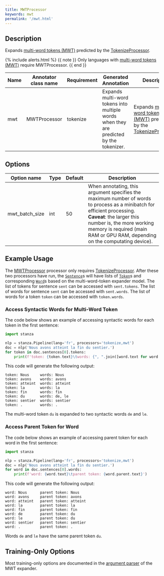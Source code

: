 ```yaml
---
title: MWTProcessor
keywords: mwt
permalink: '/mwt.html'
---
```


## Description

Expands [multi-word tokens (MWT)](https://universaldependencies.org/u/overview/tokenization.html) predicted by the [TokenizeProcessor](tokenize.md).

{% include alerts.html %}
{{ note }}
Only languages with <a href='https://universaldependencies.org/u/overview/tokenization.html'>multi-word tokens (MWT)</a> require MWTProcessor.
{{ end }}

| Name | Annotator class name | Requirement | Generated Annotation | Description |
| --- | --- | --- | --- | --- | 
| mwt | MWTProcessor | tokenize | Expands multi-word tokens into multiple words when they are predicted by the tokenizer. | Expands [multi-word tokens (MWT)](https://universaldependencies.org/u/overview/tokenization.html) predicted by the [TokenizeProcessor](tokenize.md). |

## Options

| Option name | Type | Default | Description |
| --- | --- | --- | --- |
| mwt_batch_size | int | 50 | When annotating, this argument specifies the maximum number of words to process as a minibatch for efficient processing. <br>**Caveat**: the larger this number is, the more working memory is required (main RAM or GPU RAM, depending on the computating device). |

## Example Usage

The [MWTProcessor](mwt.md) processor only requires [TokenizeProcessor](tokenize.md). After these two processors have run, the [`Sentence`](data_objects.md#sentence)s will have lists of [`Token`](data_objects.md#token)s and corresponding [`Word`](data_objects.md#word)s based on the multi-word-token expander model.  The list of tokens for sentence `sent` can be accessed with `sent.tokens`.  The list of words for sentence `sent` can be accessed with `sent.words`.  The list of words for a token `token` can be accessed with `token.words`.  

### Access Syntactic Words for Multi-Word Token

The code below shows an example of accessing syntactic words for each token in the first sentence:

```python
import stanza

nlp = stanza.Pipeline(lang='fr', processors='tokenize,mwt')
doc = nlp('Nous avons atteint la fin du sentier.')
for token in doc.sentences[0].tokens:
    print(f'token: {token.text}\twords: {", ".join([word.text for word in token.words])}')
```

This code will generate the following output:

```
token: Nous     words: Nous
token: avons    words: avons
token: atteint  words: atteint
token: la       words: la
token: fin      words: fin
token: du       words: de, le
token: sentier  words: sentier
token: .        words: .
```

The multi-word token `du` is expanded to two syntactic words `de` and `le`.

### Access Parent Token for Word

The code below shows an example of accessing parent token for each word in the first sentence:

```python
import stanza

nlp = stanza.Pipeline(lang='fr', processors='tokenize,mwt')
doc = nlp('Nous avons atteint la fin du sentier.')
for word in doc.sentences[0].words:
    print(f'word: {word.text}\tparent token: {word.parent.text}')
```

This code will generate the following output:

```
word: Nous      parent token: Nous
word: avons     parent token: avons
word: atteint   parent token: atteint
word: la        parent token: la
word: fin       parent token: fin
word: de        parent token: du
word: le        parent token: du
word: sentier   parent token: sentier
word: .         parent token: .
```

Words `de` and `le` have the same parent token `du`.

## Training-Only Options

Most training-only options are documented in the [argument parser](https://github.com/stanfordnlp/stanza/blob/master/stanza/models/mwt_expander.py#L22) of the MWT expander.
